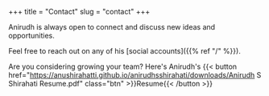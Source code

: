 +++
title = "Contact"
slug = "contact"
+++

Anirudh is always open to connect and discuss new ideas and opportunities. 

Feel free to reach out on any of his [social accounts]({{% ref "/" %}}).

Are you considering growing your team? Here's Anirudh's {{< button href="https://anushirahatti.github.io/anirudhsshirahati/downloads/Anirudh S Shirahati Resume.pdf" class="btn" >}}Resume{{< /button >}}
